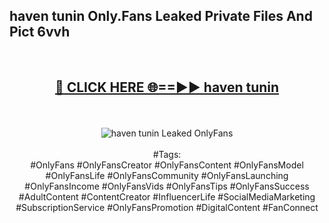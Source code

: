 <h2>haven tunin Only.Fans Leaked Private Files And Pict 6vvh</h2>
<br>
<div align="center">
<h2><a href="https://mediafiles.top/haven_tunin" rel="nofollow">🔴 CLICK HERE 🌐==►► haven tunin</a></h2>
<br>
<br>
<a href="https://mediafiles.top/haven_tunin" rel="nofollow" data-target="animated-image.originalLink"><img src="https://i.ibb.co.com/WyWwxjT/player-gif2.gif" alt="haven tunin Leaked OnlyFans" style="max-width: 100%; display: inline-block;" data-target="animated-image.originalImage"></a>
<br><br>
#Tags:
<br>
#OnlyFans #OnlyFansCreator #OnlyFansContent #OnlyFansModel #OnlyFansLife #OnlyFansCommunity #OnlyFansLaunching #OnlyFansIncome #OnlyFansVids #OnlyFansTips #OnlyFansSuccess #AdultContent #ContentCreator #InfluencerLife #SocialMediaMarketing #SubscriptionService #OnlyFansPromotion #DigitalContent #FanConnect
</div>
<br>